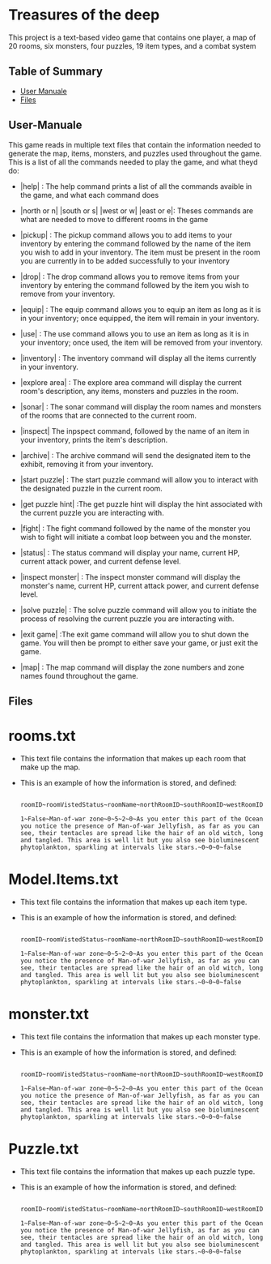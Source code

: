 # Treasures of the deep
This project is a text-based video game that contains one player, a map of 20 rooms, six monsters, four puzzles, 19 item types, and a combat system

## Table of Summary
- [User Manuale](#user-manuale)
- [Files](#files)

## User-Manuale
This game reads in multiple text files that contain the information needed to generate the map, items, monsters, and puzzles used throughout the game.
This is a list of all the commands needed to play the game, and what theyd do:
- |help| : The help command prints a list of all the commands avaible in the game, and what each command does
 
- |north or n| |south or s| |west or w| |east or e|: Theses commands  are what are needed to move to different rooms in the game
 
- |pickup| : The pickup command allows you to add items to your inventory by entering the command followed by the name of the item you wish to add in your inventory. The item must be present in the room you are currently in
  to be added successfully to your inventory
  
- |drop| : The drop command allows you to remove items from your inventory by entering the command followed by the item you wish to remove from your inventory.
  
- |equip| : The equip command allows you to equip an item as long as it is in your inventory; once equipped, the item will remain in your inventory.

- |use| : The use command allows you to use an item as long as it is in your inventory; once used, the item will be removed from your inventory.
  
- |inventory| : The inventory command will display all the items currently in your inventory.
  
- |explore area| : The explore area command will display the current room's description, any items, monsters and puzzles in the room.
  
- |sonar| : The sonar command will display the room names and monsters of the rooms that are connected to the current room.

- |inspect| The inpspect command, followed by the name of an item in your inventory, prints the item's description.
  
- |archive| : The archive command will send the designated item to the exhibit, removing it from your inventory.
  
- |start puzzle| : The start puzzle command will allow you to interact with the designated puzzle in the current room.
  
- |get puzzle hint| :The get puzzle hint will display the hint associated with the current puzzle you are interacting with.
  
- |fight| : The fight command followed by the name of the monster you wish to fight will initiate a combat loop between you and the monster.
  
- |status| : The status command will display your name, current HP, current attack power, and current defense level.
  
- |inspect monster| : The inspect monster command will display the monster's name, current HP, current attack power, and current defense level.
  
- |solve puzzle| : The solve puzzle command will allow you to initiate the process of resolving the current puzzle you are interacting with.
  
- |exit game| :The exit game command will allow you to shut down the game. You will then be prompt to either save your game, or just exit the game.
  
- |map| : The map command will display the zone numbers and zone names found throughout the game.
             


## Files

# rooms.txt
 - This text file contains the information that makes up each room that make up the map.
 - This is an example of how the information is stored, and defined:

   ```
    roomID~roomVistedStatus~roomName~northRoomID~southRoomID~westRoomID~eastRoomID~roomInventory~puzzlesInRoom~monstersInRoom~southRoomLockedStatus
   
   1~False~Man-of-war zone~0~5~2~0~As you enter this part of the Ocean you notice the presence of Man-of-war Jellyfish, as far as you can see, their tentacles are spread like the hair of an old witch, long and tangled. This area is well lit but you also see bioluminescent phytoplankton, sparkling at intervals like stars.~0~0~0~false
   ```
# Model.Items.txt
 - This text file contains the information that makes up each item type.
 - This is an example of how the information is stored, and defined:
   
   ```
    roomID~roomVistedStatus~roomName~northRoomID~southRoomID~westRoomID~eastRoomID~roomInventory~puzzlesInRoom~monstersInRoom~southRoomLockedStatus
   
   1~False~Man-of-war zone~0~5~2~0~As you enter this part of the Ocean you notice the presence of Man-of-war Jellyfish, as far as you can see, their tentacles are spread like the hair of an old witch, long and tangled. This area is well lit but you also see bioluminescent phytoplankton, sparkling at intervals like stars.~0~0~0~false
   ```
# monster.txt
 - This text file contains the information that makes up each monster type.
 - This is an example of how the information is stored, and defined:

   ```
    roomID~roomVistedStatus~roomName~northRoomID~southRoomID~westRoomID~eastRoomID~roomInventory~puzzlesInRoom~monstersInRoom~southRoomLockedStatus
   
   1~False~Man-of-war zone~0~5~2~0~As you enter this part of the Ocean you notice the presence of Man-of-war Jellyfish, as far as you can see, their tentacles are spread like the hair of an old witch, long and tangled. This area is well lit but you also see bioluminescent phytoplankton, sparkling at intervals like stars.~0~0~0~false
   ```
# Puzzle.txt
 - This text file contains the information that makes up each puzzle type.
 - This is an example of how the information is stored, and defined:

   ```
    roomID~roomVistedStatus~roomName~northRoomID~southRoomID~westRoomID~eastRoomID~roomInventory~puzzlesInRoom~monstersInRoom~southRoomLockedStatus
   
   1~False~Man-of-war zone~0~5~2~0~As you enter this part of the Ocean you notice the presence of Man-of-war Jellyfish, as far as you can see, their tentacles are spread like the hair of an old witch, long and tangled. This area is well lit but you also see bioluminescent phytoplankton, sparkling at intervals like stars.~0~0~0~false
   ```



